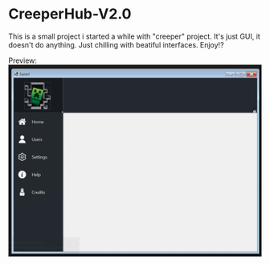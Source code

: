 # CreeperHub-V2.0
This is a small project i started a while with "creeper" project. It's just GUI, it doesn't do anything. Just chilling with beatiful interfaces. Enjoy!?

Preview:
![creeper image](mdfiles/preview.png)

